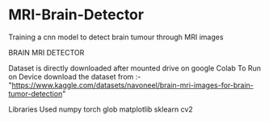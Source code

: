 # MRI-Brain-Detector
Training a cnn model to detect brain tumour through MRI images

BRAIN MRI DETECTOR

Dataset is directly downloaded after mounted drive on google Colab 
To Run on Device download the dataset from :- "https://www.kaggle.com/datasets/navoneel/brain-mri-images-for-brain-tumor-detection"


Libraries Used
	numpy
	torch
	glob
	matplotlib
	sklearn
	cv2
